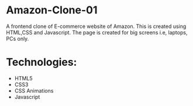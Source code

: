 # Amazon-Clone-01
A frontend clone of E-commerce website of Amazon. This is created using HTML,CSS and Javascript. The page is created for big screens i.e, laptops, PCs only.

# Technologies:
* HTML5
* CSS3
* CSS Animations
* Javascript



